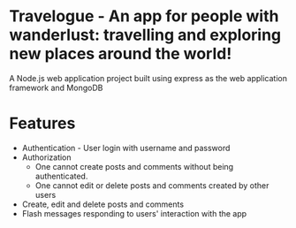 # Travelogue - An app for people with wanderlust: travelling and exploring new places around the world!
A Node.js web application project built using express as the web application framework and MongoDB
# Features
* Authentication - User login with username and password
* Authorization 
    - One cannot create posts and comments without being authenticated.
    - One cannot edit or delete posts and comments created by other users
* Create, edit and delete posts and comments
* Flash messages responding to users' interaction with the app

